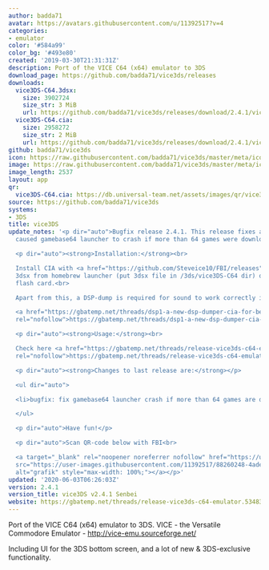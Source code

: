 ```yaml
---
author: badda71
avatar: https://avatars.githubusercontent.com/u/11392517?v=4
categories:
- emulator
color: '#584a99'
color_bg: '#493e80'
created: '2019-03-30T21:31:31Z'
description: Port of the VICE C64 (x64) emulator to 3DS
download_page: https://github.com/badda71/vice3ds/releases
downloads:
  vice3DS-C64.3dsx:
    size: 3902724
    size_str: 3 MiB
    url: https://github.com/badda71/vice3ds/releases/download/2.4.1/vice3DS-C64.3dsx
  vice3DS-C64.cia:
    size: 2958272
    size_str: 2 MiB
    url: https://github.com/badda71/vice3ds/releases/download/2.4.1/vice3DS-C64.cia
github: badda71/vice3ds
icon: https://raw.githubusercontent.com/badda71/vice3ds/master/meta/icon_3ds_C64.png
image: https://raw.githubusercontent.com/badda71/vice3ds/master/meta/icon_3ds_C64.png
image_length: 2537
layout: app
qr:
  vice3DS-C64.cia: https://db.universal-team.net/assets/images/qr/vice3ds-c64-cia.png
source: https://github.com/badda71/vice3ds
systems:
- 3DS
title: vice3DS
update_notes: '<p dir="auto">Bugfix release 2.4.1. This release fixes a bug which
  caused gamebase64 launcher to crash if more than 64 games were downloaded.</p>

  <p dir="auto"><strong>Installation:</strong><br>

  Install CIA with <a href="https://github.com/Steveice10/FBI/releases">FBI</a>, run
  3dsx from homebrew launcher (put 3dsx file in /3ds/vice3DS-C64 dir) or run 3ds from
  flash card.<br>

  Apart from this, a DSP-dump is required for sound to work correctly in the CIA version.<br>

  <a href="https://gbatemp.net/threads/dsp1-a-new-dsp-dumper-cia-for-better-stability.469461/"
  rel="nofollow">https://gbatemp.net/threads/dsp1-a-new-dsp-dumper-cia-for-better-stability.469461/</a></p>

  <p dir="auto"><strong>Usage:</strong><br>

  Check here <a href="https://gbatemp.net/threads/release-vice3ds-c64-emulator.534830/"
  rel="nofollow">https://gbatemp.net/threads/release-vice3ds-c64-emulator.534830/</a></p>

  <p dir="auto"><strong>Changes to last release are:</strong></p>

  <ul dir="auto">

  <li>bugfix: fix gamebase64 launcher crash if more than 64 games are downloaded</li>

  </ul>

  <p dir="auto">Have fun!</p>

  <p dir="auto">Scan QR-code below with FBI<br>

  <a target="_blank" rel="noopener noreferrer nofollow" href="https://user-images.githubusercontent.com/11392517/88260248-4adee780-ccc4-11ea-8d4c-854736fb5fb3.png"><img
  src="https://user-images.githubusercontent.com/11392517/88260248-4adee780-ccc4-11ea-8d4c-854736fb5fb3.png"
  alt="grafik" style="max-width: 100%;"></a></p>'
updated: '2020-06-03T06:26:03Z'
version: 2.4.1
version_title: vice3DS v2.4.1 Senbei
website: https://gbatemp.net/threads/release-vice3ds-c64-emulator.534830/
---
```

Port of the VICE C64 (x64) emulator to 3DS. VICE - the Versatile Commodore Emulator - http://vice-emu.sourceforge.net/

Including UI for the 3DS bottom screen, and a lot of new & 3DS-exclusive functionality.